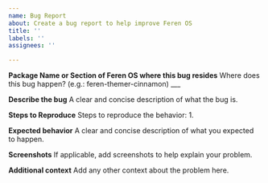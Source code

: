 ```yaml
---
name: Bug Report
about: Create a bug report to help improve Feren OS
title: ''
labels: ''
assignees: ''

---
```


**Package Name or Section of Feren OS where this bug resides**
Where does this bug happen? (e.g.: feren-themer-cinnamon) ___

**Describe the bug**
A clear and concise description of what the bug is.

**Steps to Reproduce**
Steps to reproduce the behavior:
1. 

**Expected behavior**
A clear and concise description of what you expected to happen.

**Screenshots**
If applicable, add screenshots to help explain your problem.

**Additional context**
Add any other context about the problem here.

